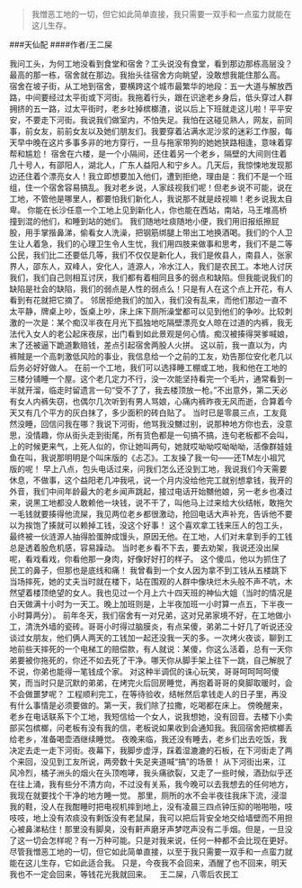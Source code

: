 > 我憎恶工地的一切，但它如此简单直接，我只需要一双手和一点蛮力就能在这儿生存。

###天仙配
####作者/王二屎

我问工头，为何工地没看到食堂和宿舍？工头说没有食堂，看到那边那栋高层没？最高的那一栋，宿舍就在那边。我抬头往宿舍方向眺望，没敢想我能住那么高。
宿舍在坡子街，从工地到宿舍，要横跨这个城市最繁华的地段：五一大道与解放西路，中间要经过太平街或下河街。我拖着行头，跟在识途老乡身后，低头穿过人群拥挤的五一路，过太平街时，老乡吐掉槟榔渣，说以后上下班就走这儿啦！平平安安，不要走下河街。我说我们做室内，不怕失足。我怕在这碰见熟人，网友，前同事，前女友，前前女友以及她们朋友们。我要穿着沾满水泥沙浆的迷彩工作服，每天早中晚在这片多事多非的地方穿行，一旦与拖家带狗的她她狭路相逢，意味着穿帮和尴尬！
宿舍在六楼，是一个小隔间，还住着另一个老乡，隔壁的大间则住着几十号人，有邵阳人，湖北人，广东人益阳人和宁乡人。几天后，我惊悚地发现那边还住着个漂亮女人！我立即想要加入他们，遭到拒绝，理由是：我们不是一个班组，住一个宿舍容易搞乱。我对老乡说，人家歧视我们呢！但老乡说不可能，说在工地，不管他是哪里人，都要怕我们新化人，我说那不就是歧视嘛！老乡说我太自卑。
你能在长沙任意一个工地上见到新化人，你也能在西站，南站，马王堆高桥撞到混的他们，和睡到站的她们。
我们随地吐痰随地小便，我们用旧报纸擦屁股，用手掌揩鼻涕，偷看女人洗澡，把钢筋绑腿上带出工地换酒喝。我们的个人卫生让人着急，我们的心理卫生令人生忧，我们用四肢来做事和思考，我们不是二等公民，我们比二还要低几等，我们不仅仅是新化人，我们是攸县人，南县人，张家界人，邵东人，双峰人，安化人，涟源人，冷水江人，我们是农民工。本地人讨厌我们，我们自己则相互讨厌，我们都有着相同且多的弱点和缺陷。但我能说我们的缺陷是社会的缺陷，我们的弱点是人性的弱点么！只是有人在这个点上开花，有人看到有花就把它摘了。
邻居拒绝我们的加入，我们没有乱来，而他们那边一直不太平静，牌桌上吵，饭桌上吵，床上床下厕所澡堂都可以见到他们的争吵。比较刺激的一次是：某个痴汉半夜在月光下孤独地吃隔壁漂亮女人晾在过道的内裤，我无法代入女人的老公起床夜尿，出门看到如此景观是何心情。痴汉被揍得哭爹喊娘，末了还被逼下跪道歉赔钱，差点引起宿舍两股人火拼。
这以前，我一直以为，内裤賊是一个高刺激低风险的事业，我信息给一个之前的工友，劝告那位安化老几以后务必好好做人。
在前一个工地，我们可以选择睡工棚或工地，我和他在工地的三楼分铺睡一个屋。这个老几定力不行，没一次能坚持看完一个毛片，通常看到一半就开溜，临走时留遗言一句“受不了了，我去楼顶放一枪。”不出意外，第二天必有女人内裤失窃，也偶尔几次听到有男人骂娘，心痛内裤昨夜无风而逝，合算着今天又有几个平方的灰白抹了，多少面积的砖白贴了。
当时已是零晨三点，工友竟然没睡，回信问我在哪？我说下河街，他骂我没嬲过别，说那种地方你也去，没意思，没情趣，你从街头走到街尾，所有货色都是一句搞不搞，连句老板都不会叫，上的时候更来气，上死人似的，你让她叫两句，她就哎呦呦哎呦呦呦，活像群娃娃鱼在叫，我说那明明是个叫床版的《忐忑》。工友操了我一句——还TM左小祖咒版的呢！
早上八点，包头电话过来，问我们怎么还没到工地，我说我们今天需要休息，不做事，这个益阳老几冲我吼，说一个月内没给他完工就别想拿钱，我开的外音，我们中间年龄最大的老乡闻声跳起，接过电话开始嬲他娘，另一老乡也凑过来，说黑工地都没人敢赖他一块钱，说不干了，叫他马上过来给大伙结帐，敢拖欠一毛钱就要揍得他流屎，我见两位老乡都很激动，抢回电话大声补充，告诉他不要以为挨饱了揍就可以赖掉工钱，没这个好事！
这个喜欢拿工钱来压人的包工头，最终被一伙涟源人抽得脸蛋肿成馒头，原因无他。在工地，人们对未拿到手的工钱总是透着股危机感，容易躁动。
当时老乡看不下去，要去劝架，我说还没出屎呢，看戏看戏，你看他那一身肉，好像好好打的样子。
这个傻瓜，他以为抓住了民工的鼻子，但那也是底线和痛！
我曾看到一个女人因为拿不到工钱从五楼跳下当场摔死，她的丈夫当时就在楼下，站在围观的人群中像块烂木头般不声不吭，木然望着楼顶绝望的女人。我也见过一个月上六十四天班的神仙大姐（当时的情况是白天做满十小时为一天工。晚上加班则是，上半夜加班一小时算一点五，下半夜一小时算两分）。
前年冬天，我们宿舍有一对兄弟，这对兄弟家境不好，在工地做小工，清洗外墙的瓷砖。哥哥小时得过脑膜炎，有点呆傻，弟弟二十好几了听说还没谈过女朋友，他们俩人两天的工钱加一起还没我一天的多。一次烤火夜谈，聊到工地前些天摔死的一个电梯工的赔偿款，有人就说：某傻，你这么活着，总有一天你弟要被你拖死的，你还不如去死了干净。哪天你从脚手架上往下一跳，自己解脱了不说，你弟也能得一笔钱成个家。
对这种半调侃的诛心玩笑，哥哥呵呵呵呵傻笑，而当时只是沉默的弟弟，在烤完火后回房睡觉，再抱着哥哥的臭脚取暖时，会不会做噩梦呢？
工程顺利完工，在等待验收，结帐然后拿钱走人的日子里，再没有什么事情是必须要做的。第一天，我们除了拉撒，吃喝都在床上。
傍晚醒来，老乡在电话联系下个工地，我短信给一个女人，说我想她，没有回音。去楼下小卖部买包槟榔，问老板有没有我的信，老板说如果收到会通知我。我回宿舍把槟榔丢给老乡，准备喝壶酒继续睡觉。
夜晚来临，我还没有睡去，老乡们出去吃饭，我决定去走一走下河街。夜幕下，我脚步虚浮，踩着湿漉漉的石板，在下河街走了两个来回，没见到工友所说，两旁数十失足夹道喊“搞”的场景！ 从下河街出来，江风冷烈，橘子洲头的烟火在头顶咆哮，我头痛欲裂，又走了一些时候，酒劲似乎还在往上涌，我有些分不清方向，不过没有关系，我今晚可以去我想去的任何地方，我现在就要找个干净的地方睡一觉。
那里，厕所的水不会半夜往我床下流，浸湿我的鞋，没人在我酣睡时把电视机摔到地上，没有凌晨三四点钟压抑的啪啪啪，吱吱吱，地上没有浓痰没有剩饭没有老鼠屎，我可以把后背安全地交给墙壁而不用担心被鼻涕粘住！那里没有脚臭，没有鼾声磨牙声梦呓声没有二手烟。但是，一旦没了这一切会怎样呢？有一万种可能。只是对我来说，任何一种都不会比现在更好。
尽管我憎恶工地的一切，但它如此简单直接，以至于我只需要一双手和一点蛮力就能在这儿生存，它如此适合我。
只是，今夜我不会回来，酒醒了也不回来，明天我也不一定会回来，等钱花光我就回来。
  
王二屎，八零后农民工  